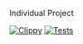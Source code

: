 Individual Project

[![Clippy](https://github.com/nogibjj/individual_project_2/actions/workflows/lint.yml/badge.svg)](https://github.com/nogibjj/individual_project_2/actions/workflows/lint.yml)
[![Tests](https://github.com/nogibjj/individual_project_2/actions/workflows/tests.yml/badge.svg)](https://github.com/nogibjj/individual_project_2/actions/workflows/tests.yml)
